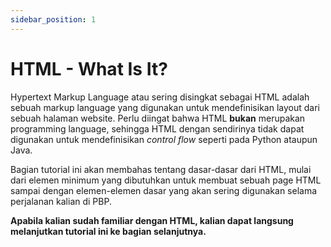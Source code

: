 ```yaml
---
sidebar_position: 1
---
```


# HTML - What Is It?

Hypertext Markup Language atau sering disingkat sebagai HTML adalah sebuah markup language yang digunakan untuk mendefinisikan layout dari sebuah halaman website. Perlu diingat bahwa HTML **bukan** merupakan programming language, sehingga HTML dengan sendirinya tidak dapat digunakan untuk mendefinisikan *control flow* seperti pada Python ataupun Java.

Bagian tutorial ini akan membahas tentang dasar-dasar dari HTML, mulai dari elemen minimum yang dibutuhkan untuk membuat sebuah page HTML sampai dengan elemen-elemen dasar yang akan sering digunakan selama perjalanan kalian di PBP.

**Apabila kalian sudah familiar dengan HTML, kalian dapat langsung melanjutkan tutorial ini ke bagian selanjutnya.**

